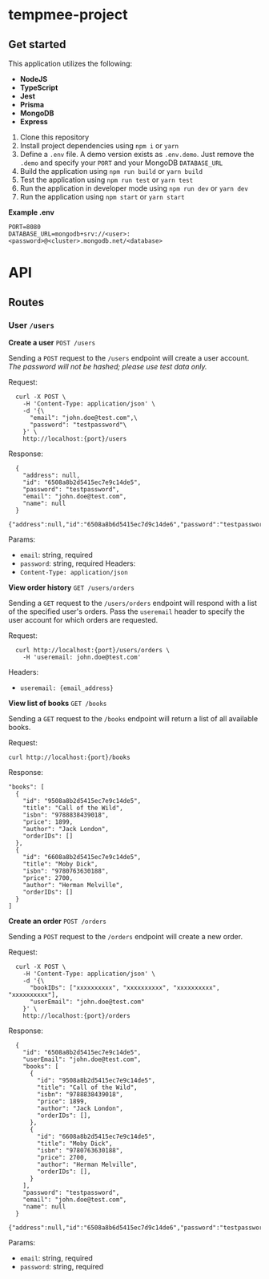 # tempmee-project

## Get started

This application utilizes the following:

- **NodeJS**
- **TypeScript**
- **Jest**
- **Prisma**
- **MongoDB**
- **Express**

1. Clone this repository
2. Install project dependencies using `npm i` or `yarn`
3. Define a `.env` file. A demo version exists as `.env.demo`. Just remove the `.demo` and specify your `PORT` and your MongoDB `DATABASE_URL`
4. Build the application using `npm run build` or `yarn build`
5. Test the application using `npm run test` or `yarn test`
6. Run the application in developer mode using `npm run dev` or `yarn dev`
7. Run the application using `npm start` or `yarn start`

**Example .env**
```
PORT=8080
DATABASE_URL=mongodb+srv://<user>:<password>@<cluster>.mongodb.net/<database>
```

# API

## Routes

### User `/users`

**Create a user**
`POST /users`

Sending a `POST` request to the `/users` endpoint will create a user account. _The password will not be hashed; please use test data only._

Request:
```
  curl -X POST \
    -H 'Content-Type: application/json' \
    -d '{\
      "email": "john.doe@test.com",\
      "password": "testpassword"\
    }' \
    http://localhost:{port}/users
```

Response:

```
  {
    "address": null,
    "id": "6508a8b2d5415ec7e9c14de5",
    "password": "testpassword",
    "email": "john.doe@test.com",
    "name": null
  }
  {"address":null,"id":"6508a8b6d5415ec7d9c14de6","password":"testpassword","email":"test1@rosslibby.com","name":null}
```

Params:
  - `email`: string, required
  - `password`: string, required
Headers:
  - `Content-Type: application/json`

**View order history**
`GET /users/orders`

Sending a `GET` request to the `/users/orders` endpoint will respond with a list of the specified user's orders. Pass the `useremail` header to specify the user account for which orders are requested.

Request:
```
  curl http://localhost:{port}/users/orders \
    -H 'useremail: john.doe@test.com'
```

Headers:
  - `useremail: {email_address}`

**View list of books**
`GET /books`

Sending a `GET` request to the `/books` endpoint will return a list of all available books.

Request:
```
curl http://localhost:{port}/books
```

Response:
```
"books": [
  {
    "id": "9508a8b2d5415ec7e9c14de5",
    "title": "Call of the Wild",
    "isbn": "9788838439018",
    "price": 1899,
    "author": "Jack London",
    "orderIDs": []
  },
  {
    "id": "6608a8b2d5415ec7e9c14de5",
    "title": "Moby Dick",
    "isbn": "9780763630188",
    "price": 2700,
    "author": "Herman Melville",
    "orderIDs": []
  }
]
```

**Create an order**
`POST /orders`

Sending a `POST` request to the `/orders` endpoint will create a new order.

Request:
```
  curl -X POST \
    -H 'Content-Type: application/json' \
    -d '{\
      "bookIDs": ["xxxxxxxxxx", "xxxxxxxxxx", "xxxxxxxxxx", "xxxxxxxxxx"],
      "userEmail": "john.doe@test.com"
    }' \
    http://localhost:{port}/orders
```

Response:

```
  {
    "id": "6508a8b2d5415ec7e9c14de5",
    "userEmail": "john.doe@test.com",
    "books": [
      {
        "id": "9508a8b2d5415ec7e9c14de5",
        "title": "Call of the Wild",
        "isbn": "9788838439018",
        "price": 1899,
        "author": "Jack London",
        "orderIDs": [],
      },
      {
        "id": "6608a8b2d5415ec7e9c14de5",
        "title": "Moby Dick",
        "isbn": "9780763630188",
        "price": 2700,
        "author": "Herman Melville",
        "orderIDs": [],
      }
    ],
    "password": "testpassword",
    "email": "john.doe@test.com",
    "name": null
  }
  {"address":null,"id":"6508a8b6d5415ec7d9c14de6","password":"testpassword","email":"test1@rosslibby.com","name":null}
```

Params:
  - `email`: string, required
  - `password`: string, required
